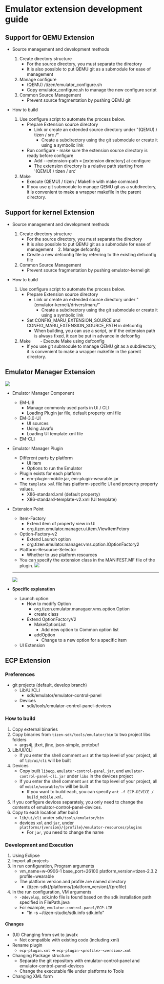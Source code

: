 # Emulator extension development guide

## Support for QEMU Extension
- Source management and development methods
    1. Create directory structure
        - For the source directory, you must separate the directory
        - It is also possible to put QEMU git as a submodule for ease of management
    2. Manage configure
        - (QEMU) /tizen/emulator_configure.sh
        - Copy emulator_configure.sh to manage the new configure script
    3. Common Source Management
        - Prevent source fragmentation by pushing QEMU git
        
- How to build
    1. Use configure script to automate the process below.
        - Prepare Extension source directory
            - Link or create an extended source directory under "(QEMU) / tizen / src /"
                - Create a subdirectory using the git submodule or create it using a symbolic link
        - Run configure - make sure the extension source directory is ready before configure
            - Add --extension-path = [extension directory] at configure
            - The extension directory is a relative path starting from '(QEMU) / tizen / src'
    2. Make
        - Execute (QEMU) / tizen / Makefile with make command
        - If you use git submodule to manage QEMU git as a subdirectory, it is convenient to make a wrapper makefile in the parent directory.
        
## Support for kernel Extension
- Source management and development methods
    1. Create directory structure
        - For the source directory, you must separate the directory
        - It is also possible to put QEMU git as a submodule for ease of management
    2. Manage defconfig
        - Create a new defconfig file by referring to the existing defconfig file
    3. Common Source Management
        - Prevent source fragmentation by pushing emulator-kernel git
        
- How to build
    1. Use configure script to automate the process below.
        - Prepare Extension source directory
            - Link or create an extended source directory under "(emulator-kernel)/drivers/maru/"
                - Create a subdirectory using the git submodule or create it using a symbolic link
        - Set CONFIG_MARU_EXTENSION_SOURCE and CONFIG_MARU_EXTENSION_SOURCE_PATH in defconfig
            - When building, you can use a script, or if the extension path is always fixed, it can be put in advance in defconfig
    2. Make
        - Execute Make using defconfig
        - If you use git submodule to manage QEMU git as a subdirectory, it is convenient to make a wrapper makefile in the parent directory.
        
        
## Emulator Manager Extension

![](../../media/tizen-studio/em-structure.png)

- Emulator Manager Component
    - EM-LIB
        - Manage commonly used parts in UI / CLI
        - Loading Plugin jar file, default property xml file
    - EM-3.0-UI
        - UI sources
        - Using Javafx
        - Loading UI template xml file 
    - EM-CLI
- Emulator Manager Plugin
	- Different parts by platform
		- UI item
		- Options to run the Emulator
	- Plugin exists for each platform
		- em-plugin-mobile.jar, em-plugin-wearable.jar
	- The `template xml` file has platform-specific UI and property property values.
		- X86-standard.xml (default property)
		- X86-standard-template-v2.xml (UI template)
- Extension Point
	- Item-Factory
		- Extend item of property view in UI
		- org.tizen.emulator.manager.ui.item.ViewItemFctory
	- Option-Factory-v2
		- Extend Launch option
		- org.tizen.emulator.manager.vms.option.IOptionFactory2
	- Platform-Resource-Selector
		- Whether to use platform resources
	- You can specify the extension class in the MANIFEST.MF file of the plugin.
	![](../../media/tizen-studio/em-loading-plugin.png)
	---
	![](../../media/tizen-studio/em-loading-plugin-func.png)
	
- **Specific explanation**
	- Launch option
		- How to modify Option
			- org.tizen.emulator.managaer.vms.option.Option
			- create class
		- Extend OptionFactoryV2
			- MakeOptionList
				- Add new option to Common option list
			- addOption
				- Change to a new option for a specific item
	- UI Extension

## ECP Extension

### Preferences
- git projects (default, develop branch)
    - Lib/UI/CLI
    	- sdk/emulator/emulator-control-panel
    - Devices
    	- sdk/tools/emulator-control-panel-devices

### How to build
1. Copy external binaries
2. Copy binaries from `tizen-sdk/tools/emulator/bin` to two project libs folders
    - args4j, jfxrt, jline, json-simple, protobuf
3. Lib/UI/CLI
    - If you enter the shell comment `ant` at the top level of your project, all of `lib/ui/cli` will be built
4. Devices
    - Copy built `libecp`, `emulator-control-panel.jar`, and `emulator-control-panel-cli.jar` under `libs` in the devices project
    - If you enter the shell comment `ant` at the top level of your project, all of `mobile/wearable/tv` will be built
    	- If you want to build each, you can specify `ant -f ECP-DEVICE / build_mobile.xml`.
5. If you configure devices separately, you only need to change the contents of emulator-control-panel-devices.
6. Copy to each location after build
    - `lib/ui/cli` under `sdk/tools/emulator/bin`
    - devices `xml` and `jar`, under `platforms/{version}/{profile}/emulator-resources/plugins`
    	- For `jar`, you need to change the name
	
### Development and Execution
1. Using Eclipse
2. Import all projects
3. In run configuration, Program arguments
    - vm_name=w-0906-1 base_port=26100 platform_version=tizen-2.3.2 profile=wearable
    - The platform version and profile are named directory
        - {tizen-sdk}/platforms/{platform_version}/{profile}
4. In the run configuration, VM arguments
    - `-Ddevelop`, sdk.info file is found based on the sdk installation path specified in FilePath.java
    - For example, `emulator-control-panel/ECP-LIB`
    	- "ln -s ~/tizen-studio/sdk.info sdk.info" 
	

#### Changes
- (UI) Changing from swt to javafx
    - Not compatible with existing code (including xml)
- Rename plugin
    - `ecp-plugin.xml` -> `ecp-plugin-<profile>-<version>.xml`
- Changing Package structure 
    - Separate the git repository with emulator-control-panel and emulator-control-panel-devices
    - Change the executable file under platforms to Tools
- Changing XML form   
